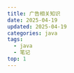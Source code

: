 ```yaml
---
title: 广告相关知识
date: 2025-04-19
updated: 2025-04-19
categories: java
tags:
  - java
  - 笔记
top: 1
---
```


